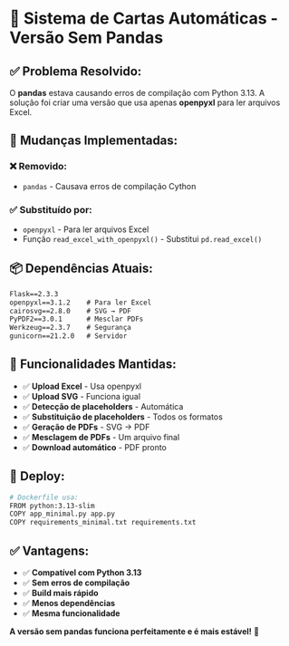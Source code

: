 # 🚀 Sistema de Cartas Automáticas - Versão Sem Pandas

## ✅ **Problema Resolvido:**

O **pandas** estava causando erros de compilação com Python 3.13. A solução foi criar uma versão que usa apenas **openpyxl** para ler arquivos Excel.

## 🔧 **Mudanças Implementadas:**

### ❌ **Removido:**
- `pandas` - Causava erros de compilação Cython

### ✅ **Substituído por:**
- `openpyxl` - Para ler arquivos Excel
- Função `read_excel_with_openpyxl()` - Substitui `pd.read_excel()`

## 📦 **Dependências Atuais:**

```txt
Flask==2.3.3
openpyxl==3.1.2    # Para ler Excel
cairosvg==2.8.0    # SVG → PDF
PyPDF2==3.0.1      # Mesclar PDFs
Werkzeug==2.3.7    # Segurança
gunicorn==21.2.0   # Servidor
```

## 🎯 **Funcionalidades Mantidas:**

- ✅ **Upload Excel** - Usa openpyxl
- ✅ **Upload SVG** - Funciona igual
- ✅ **Detecção de placeholders** - Automática
- ✅ **Substituição de placeholders** - Todos os formatos
- ✅ **Geração de PDFs** - SVG → PDF
- ✅ **Mesclagem de PDFs** - Um arquivo final
- ✅ **Download automático** - PDF pronto

## 🚀 **Deploy:**

```bash
# Dockerfile usa:
FROM python:3.13-slim
COPY app_minimal.py app.py
COPY requirements_minimal.txt requirements.txt
```

## ✅ **Vantagens:**

- ✅ **Compatível com Python 3.13**
- ✅ **Sem erros de compilação**
- ✅ **Build mais rápido**
- ✅ **Menos dependências**
- ✅ **Mesma funcionalidade**

**A versão sem pandas funciona perfeitamente e é mais estável!** 🎉 